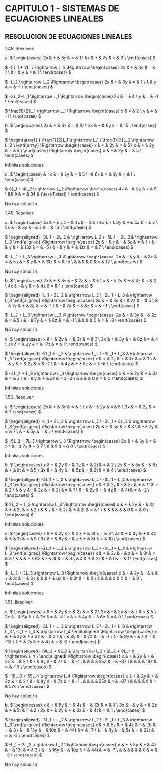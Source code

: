 # CAPITULO 1 - SISTEMAS DE ECUACIONES LINEALES

## RESOLUCION DE ECUACIONES LINEALES

1.48. Resolver:

a. $
\begin{cases}
2x & + & 3y & = & 1 \\
5x & + & 7y & = & 3 \\
\end{cases}
$

$
-5L_1 + 2L_2 \rightarrow L_2 \Rightarrow
\begin{cases}
2x & + & 3y & = & 1 \\
   & - & y  & = & 1 \\
\end{cases}
$

$
-L_2 \rightarrow L_2 \Rightarrow
\begin{cases}
2x & + & 3y & = &  1 \\
   &   &  y & = & -1 \\
\end{cases}
$

$
-3L_2+L_1 \rightarrow L_1 \Rightarrow
\begin{cases}
2x & = &  4 \\
 y & = & -1 \\
\end{cases}
$

$
\frac{1}{2}L_1 \rightarrow L_1 \Rightarrow
\begin{cases}
x & = &  2 \\
y & = & -1 \\
\end{cases}
$

b. $
\begin{cases}
2x & + & 4y & = & 10 \\
3x & + & 6y & = & 15 \\
\end{cases}
$

$
\begin{array}{l}
\frac{1}{2}L_1 \rightarrow L_1 \\
\frac{1}{3}L_2 \rightarrow L_2 \\
\end{array} \Rightarrow
\begin{cases}
x & + & 2y & = & 5 \\
x & + & 2y & = & 5 \\
\end{cases} \Rightarrow
\begin{cases}
x & + & 2y & = & 5 \\
\end{cases}
$

Infinitas soluciones

c. $
\begin{cases}
 & 4x & - & 2y & = & 5 \\
-& 6x & + & 3y & = & 1 \\
\end{cases}
$

$
6L_1 + 4L_2 \rightarrow L_2 \Rightarrow
\begin{cases}
4x & - & 2y & = & 5 \\
       && 0 & = & 34 & (\text{False}) \\
\end{cases}
$

No hay solución

1.49. Resolver:

a. $
\begin{cases}
2x & - &  y & - & 3z & = & 5 \\
3x & - & 2y & + & 2z & = & 5 \\
5x & - & 3y & - &  z & = & 16 \\
\end{cases}
$

$
\begin{aligned}
-3L_1 + 2L_2 & \rightarrow L_2 \\
-5L_1 + 2L_3 & \rightarrow L_3
\end{aligned}
\Rightarrow
\begin{cases}
2x & - & y & - & 3z & = & 5 \\
   & - & y & + & 13z & = & -5 \\
   & - & y & + & 13z & = & 7 \\
\end{cases}
$

$
-L_2 + L_3 \rightarrow L_3 \Rightarrow
\begin{cases}
2x & - & y & - &  3z & = & 5 \\
   & - & y & + & 13z & = & -5 \\
   &   &   &   &  0 & = & 12 \\
\end{cases}
$

No hay solución

b. $
\begin{cases}
2x & + & 3y & - & 2z & = & 5 \\
 x & - & 2y & + & 3z & = & 2 \\
4x & - &  y & + & 4z & = & 1 \\
\end{cases}
$

$
\begin{aligned}
-L_1 + 2L_2 & \rightarrow L_2 \\
-2L_1 + L_3 & \rightarrow L_3
\end{aligned}
\Rightarrow
\begin{cases}
2x & + & 3y & - & 2z & = & 5 \\
   & - & 7y & + & 8z & = & -1 \\
   & - & 7y & + & 8z & = & -9 \\
\end{cases}
$

$
-L_2 + L_3 \rightarrow L_3 \Rightarrow
\begin{cases}
2x & + & 3y & - & 2z & = & 5 \\
   & - & 7y & + & 8z & = & -1 \\
   &   &    &   &  0 & = & -8 \\
\end{cases}
$

No hay solución

c. $
\begin{cases}
 x & + & 2y & + &  3z & = & 3 \\
2x & + & 3y & + &  8z & = & 4 \\
3x & + & 2y & + & 17z & = & 1 \\
\end{cases}
$

$
\begin{aligned}
-2L_1 + L_2 & \rightarrow L_2 \\
-3L_1 + L_3 & \rightarrow L_3
\end{aligned}
\Rightarrow
\begin{cases}
 x & + & 2y & + & 3z & = &  3 \\
   & - &  y & + & 2z & = & -2 \\
   & - & 4y & + & 8z & = & -8 \\
\end{cases}
$

$
-4L_2 + L_3 \rightarrow L_3 \Rightarrow
\begin{cases}
 x & + & 2y & + & 3z & = &  3 \\
   & - &  y & + & 2z & = & -2 \\
   &   &    &   &  0 & = &  0 \\
\end{cases}
$

Infinitas soluciones

1.50. Resolver:

a. $
\begin{cases}
2x & + & 3y & = & 3 \\
 x & - & 2y & = & 5 \\
3x & + & 2y & = & 7
\end{cases}
$

$
\begin{aligned}
 -L_1 + 2L_2 & \rightarrow L_2 \\
-3L_1 + 2L_3 & \rightarrow L_3
\end{aligned}
\Rightarrow
\begin{cases}
2x & + & 3y & = & 3 \\
   & - & 7y & = & 7 \\
   & - & 5y & = & 5 \\
\end{cases}
$

$
-5L_2 + 7L_3 \rightarrow L_3 \Rightarrow
\begin{cases}
2x & + & 3y & = & 3 \\
   & - & 7y & = & 7 \\
   &   & 0 & = & 0 \\
\end{cases}
$

Infinitas soluciones

b. $
\begin{cases}
 x & + & 2y & - & 3z & + & 2t & = & 2 \\
2x & + & 5y & - & 8z & + & 6t & = & 5 \\
3x & + & 4y & - & 5z & + & 2t & = & 4 \\
\end{cases}
$

$
\begin{aligned}
-2L_1 + L_2 & \rightarrow L_2 \\
-3L_1 + L_3 & \rightarrow L_3
\end{aligned}
\Rightarrow
\begin{cases}
x & + & 2y & - & 3z & + & 2t & = & 2 \\
  &   &  y & - & 2z & + & 2t & = & 1 \\
  & - & 2y & + & 4z & - & 4t & = & -2 \\
\end{cases}
$

$
2L_2 + L_3 \rightarrow L_3 \Rightarrow
\begin{cases}
x & + & 2y & - & 3z & + & 2t & = & 2 \\
  &   &  y & - & 2z & + & 2t & = & 1 \\
  &   &    &   &    &   &  0 & = & 0 \\
\end{cases}
$

Infinitas soluciones

c. $
\begin{cases}
 x & + & 2y & - &  z & + & 3t & = &  3 \\
2x & + & 4y & + & 4z & + & 3t & = &  9 \\
3x & + & 6y & - &  z & + & 8t & = & 10 \\
\end{cases}
$

$
\begin{aligned}
-2L_1 + L_2 & \rightarrow L_2 \\
-3L_1 + L_3 & \rightarrow L_3
\end{aligned}
\Rightarrow
\begin{cases}
x & + & 2y & - &  z & + & 3t & = & 3 \\
  &   &    & + & 6z & - & 3t & = & 3 \\
  &   &    & + & 2z & - &  t & = & 1 \\
\end{cases}
$

$
-L_2 + 3L_3 \rightarrow L_3 \Rightarrow
\begin{cases}
x & + & 2y & - &  z & + & 3t & = & 3 \\
  &   &    & + & 6z & - & 3t & = & 3 \\
  &   &    &   &    &   &  0 & = & 0 \\
\end{cases}
$

Infinitas soluciones

1.51. Resolver:

a. $
\begin{cases}
 x & + & 2y & + & 2z & = &  2 \\
3x & - & 2y & - &  z & = &  5 \\
2x & - & 5y & + & 3z & = & -4 \\
 x & + & 4y & + & 6z & = &  0 \\
\end{cases}
$

$
\begin{aligned}
-3L_1 + L_2 & \rightarrow L_2 \\
-2L_1 + L_3 & \rightarrow L_3 \\
 -L_1 + L_4 & \rightarrow L_4
\end{aligned}
\Rightarrow
\begin{cases}
 x & + & 2y & + & 2z & = &   2 \\
   & - & 8y & - & 7z & = &  -1 \\
   & - & 9y & - &  z & = & -12 \\
   & + & 2y & + & 4z & = &  -2 \\
\end{cases}
$

$
\begin{aligned}
-9L_2 + 8L_3 & \rightarrow L_3 \\
 2L_2 + 8L_4 & \rightarrow L_4 \\
\end{aligned}
\Rightarrow
\begin{cases}
 x & + & 2y & + &  2z & = &    2 \\
   & - & 8y & - &  7z & = &   -1 \\
   &   &    &   & 55z & = &  -87 \\
   &   &    &   & 18z & = &   -18 \\
\end{cases}
$

$
-18L_3 + 55L_4 \rightarrow L_4 \Rightarrow
\begin{cases}
 x & + & 2y & + &  2z & = &    2 \\
   & - & 8y & - &  7z & = &   -1 \\
   &   &    &   & 55z & = &  -87 \\
   &   &    &   &   0 & = &  576 \\
\end{cases}
$

No hay solución

b. $
\begin{cases}
 x & + & 5y & + & 4z & - & 13t & = &  3 \\
3x & - &  y & + & 2z & + &  5t & = &  2 \\
2x & + & 2y & + & 3z & - &  4t & = &  1 \\
\end{cases}
$

$
\begin{aligned}
-3L_1 + L_2 & \rightarrow L_2 \\
-2L_1 + L_3 & \rightarrow L_3
\end{aligned}
\Rightarrow
\begin{cases}
 x & + &  5y & + &  4z & - & 13t & = &  3 \\
   & - & 16y & - & 10z & + & 44t & = & -7 \\
   & - &  8y & - &  5z & + & 22t & = & -5 \\
\end{cases}
$

$
-L_1 + 2L_2 \rightarrow L_2 \Rightarrow
\begin{cases}
 x & + &  5y & + &  4z & - & 13t & = &  3 \\
   & - & 16y & - & 10z & + & 44t & = & -7 \\
   &   &     &   &     &   &   0 & = & -3 \\
\end{cases}
$

No hay solución
